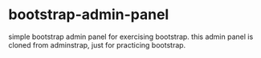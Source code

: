 # bootstrap-admin-panel
simple bootstrap admin panel for exercising bootstrap.
this admin panel is cloned from adminstrap, just for practicing bootstrap.
